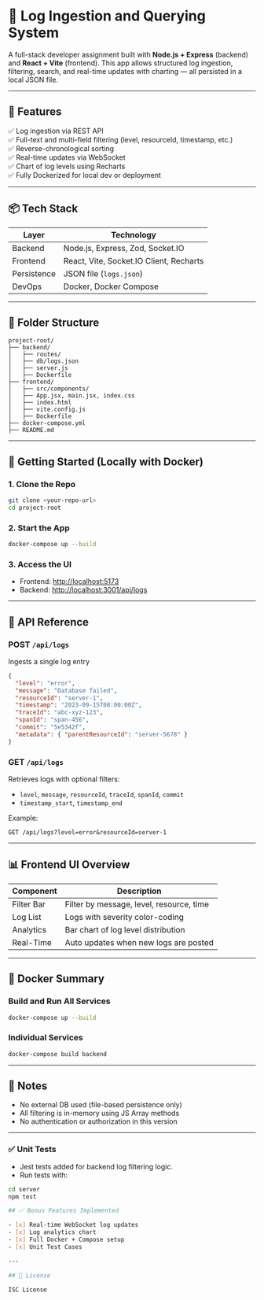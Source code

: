 # 🧰 Log Ingestion and Querying System

A full-stack developer assignment built with **Node.js + Express** (backend) and **React + Vite** (frontend). This app allows structured log ingestion, filtering, search, and real-time updates with charting — all persisted in a local JSON file.

---

## 🚀 Features

✅ Log ingestion via REST API  
✅ Full-text and multi-field filtering (level, resourceId, timestamp, etc.)  
✅ Reverse-chronological sorting  
✅ Real-time updates via WebSocket  
✅ Chart of log levels using Recharts  
✅ Fully Dockerized for local dev or deployment

---

## 📦 Tech Stack

| Layer       | Technology                              |
| ----------- | --------------------------------------- |
| Backend     | Node.js, Express, Zod, Socket.IO        |
| Frontend    | React, Vite, Socket.IO Client, Recharts |
| Persistence | JSON file (`logs.json`)                 |
| DevOps      | Docker, Docker Compose                  |

---

## 📁 Folder Structure

```
project-root/
├── backend/
│   ├── routes/
│   ├── db/logs.json
│   ├── server.js
│   ├── Dockerfile
├── frontend/
│   ├── src/components/
│   ├── App.jsx, main.jsx, index.css
│   ├── index.html
│   ├── vite.config.js
│   ├── Dockerfile
├── docker-compose.yml
├── README.md
```

---

## 🔧 Getting Started (Locally with Docker)

### 1. Clone the Repo

```bash
git clone <your-repo-url>
cd project-root
```

### 2. Start the App

```bash
docker-compose up --build
```

### 3. Access the UI

- Frontend: [http://localhost:5173](http://localhost:5173)
- Backend: [http://localhost:3001/api/logs](http://localhost:3001/api/logs)

---

## 🧪 API Reference

### POST `/api/logs`

Ingests a single log entry

```json
{
  "level": "error",
  "message": "Database failed",
  "resourceId": "server-1",
  "timestamp": "2023-09-15T08:00:00Z",
  "traceId": "abc-xyz-123",
  "spanId": "span-456",
  "commit": "5e5342f",
  "metadata": { "parentResourceId": "server-5678" }
}
```

### GET `/api/logs`

Retrieves logs with optional filters:

- `level`, `message`, `resourceId`, `traceId`, `spanId`, `commit`
- `timestamp_start`, `timestamp_end`

Example:

```
GET /api/logs?level=error&resourceId=server-1
```

---

## 📊 Frontend UI Overview

| Component  | Description                              |
| ---------- | ---------------------------------------- |
| Filter Bar | Filter by message, level, resource, time |
| Log List   | Logs with severity color-coding          |
| Analytics  | Bar chart of log level distribution      |
| Real-Time  | Auto updates when new logs are posted    |

---

## 🐳 Docker Summary

### Build and Run All Services

```bash
docker-compose up --build
```

### Individual Services

```bash
docker-compose build backend
```

---

## 🔐 Notes

- No external DB used (file-based persistence only)
- All filtering is in-memory using JS Array methods
- No authentication or authorization in this version

---

### ✅ Unit Tests

- Jest tests added for backend log filtering logic.
- Run tests with:

```bash
cd server
npm test

## ✅ Bonus Features Implemented

- [x] Real-time WebSocket log updates
- [x] Log analytics chart
- [x] Full Docker + Compose setup
- [x] Unit Test Cases

---

## 📃 License

ISC License
```
